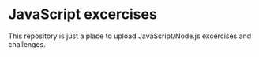 # JavaScript excercises

This repository is just a place to upload JavaScript/Node.js excercises and challenges.